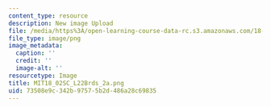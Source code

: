 ```yaml
---
content_type: resource
description: New image Upload
file: /media/https%3A/open-learning-course-data-rc.s3.amazonaws.com/18-02sc-multivariable-calculus-fall-2010/73508e9c342b97575b2d486a28c69835_MIT18_02SC_L22Brds_2a.png
file_type: image/png
image_metadata:
  caption: ''
  credit: ''
  image-alt: ''
resourcetype: Image
title: MIT18_02SC_L22Brds_2a.png
uid: 73508e9c-342b-9757-5b2d-486a28c69835
---
```

